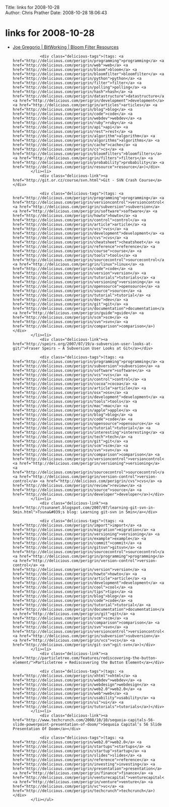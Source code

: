 Title: links for 2008-10-28  
Author: Chris Prather
Date: 2008-10-28 18:06:43

# links for 2008-10-28
<ul class="delicious"><li>
                <div class="delicious-link"><a href="http://bitworking.org/news/380/bloom-filter-resources">Joe Gregorio | BitWorking | Bloom Filter Resources</a></div>
                
                <div class="delicious-tags">(tags: <a href="http://delicious.com/perigrin/programming">programming</a> <a href="http://delicious.com/perigrin/web">web</a> <a href="http://delicious.com/perigrin/bloom">bloom</a> <a href="http://delicious.com/perigrin/bloomfilter">bloomfilter</a> <a href="http://delicious.com/perigrin/python">python</a> <a href="http://delicious.com/perigrin/filter">filter</a> <a href="http://delicious.com/perigrin/polling">polling</a> <a href="http://delicious.com/perigrin/hash">hash</a> <a href="http://delicious.com/perigrin/datastructure">datastructure</a> <a href="http://delicious.com/perigrin/development">development</a> <a href="http://delicious.com/perigrin/articles">articles</a> <a href="http://delicious.com/perigrin/blog">blog</a> <a href="http://delicious.com/perigrin/code">code</a> <a href="http://delicious.com/perigrin/webdev">webdev</a> <a href="http://delicious.com/perigrin/ruby">ruby</a> <a href="http://delicious.com/perigrin/api">api</a> <a href="http://delicious.com/perigrin/rest">rest</a> <a href="http://delicious.com/perigrin/algorithm">algorithm</a> <a href="http://delicious.com/perigrin/algorithms">algorithms</a> <a href="http://delicious.com/perigrin/cache">cache</a> <a href="http://delicious.com/perigrin/cs">cs</a> <a href="http://delicious.com/perigrin/bloomfilters">bloomfilters</a> <a href="http://delicious.com/perigrin/filters">filters</a> <a href="http://delicious.com/perigrin/probability">probability</a> <a href="http://delicious.com/perigrin/resource">resource</a>)</div>
            </li><li>
                <div class="delicious-link"><a href="http://git.or.cz/course/svn.html">Git - SVN Crash Course</a></div>
                
                <div class="delicious-tags">(tags: <a href="http://delicious.com/perigrin/programming">programming</a> <a href="http://delicious.com/perigrin/versioncontrol">versioncontrol</a> <a href="http://delicious.com/perigrin/subversion">subversion</a> <a href="http://delicious.com/perigrin/software">software</a> <a href="http://delicious.com/perigrin/howto">howto</a> <a href="http://delicious.com/perigrin/control">control</a> <a href="http://delicious.com/perigrin/article">article</a> <a href="http://delicious.com/perigrin/vcs">vcs</a> <a href="http://delicious.com/perigrin/development">development</a> <a href="http://delicious.com/perigrin/cvs">cvs</a> <a href="http://delicious.com/perigrin/cheatsheet">cheatsheet</a> <a href="http://delicious.com/perigrin/reference">reference</a> <a href="http://delicious.com/perigrin/course">course</a> <a href="http://delicious.com/perigrin/tools">tools</a> <a href="http://delicious.com/perigrin/sourcecontrol">sourcecontrol</a> <a href="http://delicious.com/perigrin/linux">linux</a> <a href="http://delicious.com/perigrin/code">code</a> <a href="http://delicious.com/perigrin/version">version</a> <a href="http://delicious.com/perigrin/tutorials">tutorials</a> <a href="http://delicious.com/perigrin/versioning">versioning</a> <a href="http://delicious.com/perigrin/opensource">opensource</a> <a href="http://delicious.com/perigrin/source">source</a> <a href="http://delicious.com/perigrin/tutorial">tutorial</a> <a href="http://delicious.com/perigrin/dev">dev</a> <a href="http://delicious.com/perigrin/git">git</a> <a href="http://delicious.com/perigrin/documentation">documentation</a> <a href="http://delicious.com/perigrin/guide">guide</a> <a href="http://delicious.com/perigrin/scm">scm</a> <a href="http://delicious.com/perigrin/svn">svn</a> <a href="http://delicious.com/perigrin/comparison">comparison</a>)</div>
            </li><li>
                <div class="delicious-link"><a href="http://speirs.org/2007/07/19/a-subversion-user-looks-at-git/">Fraser Speirs – A Subversion User Looks at Git</a></div>
                
                <div class="delicious-tags">(tags: <a href="http://delicious.com/perigrin/programming">programming</a> <a href="http://delicious.com/perigrin/subversion">subversion</a> <a href="http://delicious.com/perigrin/software">software</a> <a href="http://delicious.com/perigrin/vcs">vcs</a> <a href="http://delicious.com/perigrin/control">control</a> <a href="http://delicious.com/perigrin/cocoa">cocoa</a> <a href="http://delicious.com/perigrin/article">article</a> <a href="http://delicious.com/perigrin/osx">osx</a> <a href="http://delicious.com/perigrin/development">development</a> <a href="http://delicious.com/perigrin/tools">tools</a> <a href="http://delicious.com/perigrin/mac">mac</a> <a href="http://delicious.com/perigrin/apple">apple</a> <a href="http://delicious.com/perigrin/blog">blog</a> <a href="http://delicious.com/perigrin/code">code</a> <a href="http://delicious.com/perigrin/opensource">opensource</a> <a href="http://delicious.com/perigrin/tutorial">tutorial</a> <a href="http://delicious.com/perigrin/interesting">interesting</a> <a href="http://delicious.com/perigrin/tech">tech</a> <a href="http://delicious.com/perigrin/git">git</a> <a href="http://delicious.com/perigrin/scm">scm</a> <a href="http://delicious.com/perigrin/svn">svn</a> <a href="http://delicious.com/perigrin/comparison">comparison</a> <a href="http://delicious.com/perigrin/versioncontrol">versioncontrol</a> <a href="http://delicious.com/perigrin/versioning">versioning</a> <a href="http://delicious.com/perigrin/sourcecontrol">sourcecontrol</a> <a href="http://delicious.com/perigrin/version-control">version-control</a> <a href="http://delicious.com/perigrin/cvs">cvs</a> <a href="http://delicious.com/perigrin/review">review</a> <a href="http://delicious.com/perigrin/source">source</a> <a href="http://delicious.com/perigrin/developer">developer</a>)</div>
            </li><li>
                <div class="delicious-link"><a href="http://tsunanet.blogspot.com/2007/07/learning-git-svn-in-5min.html">Tsuna&#039;s blog: Learning git-svn in 5min</a></div>
                
                <div class="delicious-tags">(tags: <a href="http://delicious.com/perigrin/import">import</a> <a href="http://delicious.com/perigrin/migration">migration</a> <a href="http://delicious.com/perigrin/versioning">versioning</a> <a href="http://delicious.com/perigrin/example">example</a> <a href="http://delicious.com/perigrin/commit">commit</a> <a href="http://delicious.com/perigrin/gitsvn">gitsvn</a> <a href="http://delicious.com/perigrin/sourcecontrol">sourcecontrol</a> <a href="http://delicious.com/perigrin/programming">programming</a> <a href="http://delicious.com/perigrin/version-control">version-control</a> <a href="http://delicious.com/perigrin/version">version</a> <a href="http://delicious.com/perigrin/howto">howto</a> <a href="http://delicious.com/perigrin/article">article</a> <a href="http://delicious.com/perigrin/development">development</a> <a href="http://delicious.com/perigrin/cool">cool</a> <a href="http://delicious.com/perigrin/tips">tips</a> <a href="http://delicious.com/perigrin/blog">blog</a> <a href="http://delicious.com/perigrin/code">code</a> <a href="http://delicious.com/perigrin/tutorial">tutorial</a> <a href="http://delicious.com/perigrin/documentation">documentation</a> <a href="http://delicious.com/perigrin/git">git</a> <a href="http://delicious.com/perigrin/scm">scm</a> <a href="http://delicious.com/perigrin/comparison">comparison</a> <a href="http://delicious.com/perigrin/svn">svn</a> <a href="http://delicious.com/perigrin/versioncontrol">versioncontrol</a> <a href="http://delicious.com/perigrin/subversion">subversion</a> <a href="http://delicious.com/perigrin/vcs">vcs</a> <a href="http://delicious.com/perigrin/git-svn">git-svn</a>)</div>
            </li><li>
                <div class="delicious-link"><a href="http://particletree.com/features/rediscovering-the-button-element/">Particletree » Rediscovering the Button Element</a></div>
                
                <div class="delicious-tags">(tags: <a href="http://delicious.com/perigrin/xhtml">xhtml</a> <a href="http://delicious.com/perigrin/webdev">webdev</a> <a href="http://delicious.com/perigrin/webdesign">webdesign</a> <a href="http://delicious.com/perigrin/web2.0">web2.0</a> <a href="http://delicious.com/perigrin/web">web</a> <a href="http://delicious.com/perigrin/usability">usability</a> <a href="http://delicious.com/perigrin/ui">ui</a> <a href="http://delicious.com/perigrin/tutorials">tutorials</a>)</div>
            </li><li>
                <div class="delicious-link"><a href="http://www.techcrunch.com/2008/10/10/sequoia-capitals-56-slide-powerpoint-presentation-of-doom/">Sequoia Capital’s 56 Slide Presentation Of Doom</a></div>
                
                <div class="delicious-tags">(tags: <a href="http://delicious.com/perigrin/web2.0">web2.0</a> <a href="http://delicious.com/perigrin/startups">startups</a> <a href="http://delicious.com/perigrin/startup">startup</a> <a href="http://delicious.com/perigrin/slides">slides</a> <a href="http://delicious.com/perigrin/reference">reference</a> <a href="http://delicious.com/perigrin/investing">investing</a> <a href="http://delicious.com/perigrin/presentation">presentation</a> <a href="http://delicious.com/perigrin/finance">finance</a> <a href="http://delicious.com/perigrin/venturecapital">venturecapital</a> <a href="http://delicious.com/perigrin/venture">venture</a> <a href="http://delicious.com/perigrin/vc">vc</a> <a href="http://delicious.com/perigrin/techcrunch">techcrunch</a>)</div>
            </li></ul>
